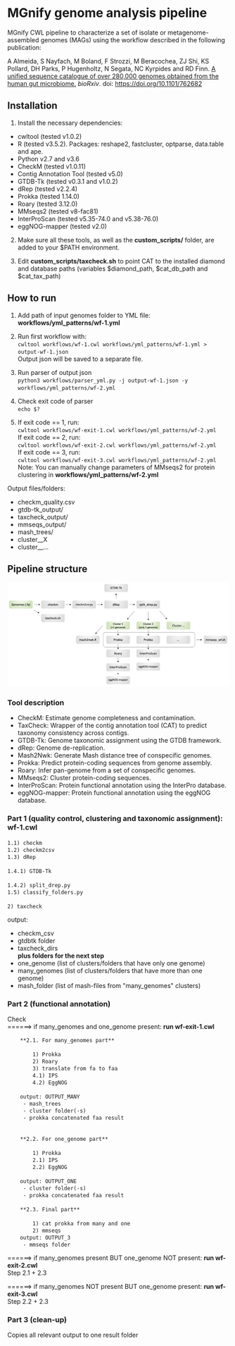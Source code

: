 # MGnify genome analysis pipeline

MGnify CWL pipeline to characterize a set of isolate or metagenome-assembled genomes (MAGs) using the workflow described in the following publication: 

A Almeida, S Nayfach, M Boland, F Strozzi, M Beracochea, ZJ Shi, KS Pollard, DH Parks, P Hugenholtz, N Segata, NC Kyrpides and RD Finn. [A unified sequence catalogue of over 280,000 genomes obtained from the human gut microbiome.](https://www.biorxiv.org/content/10.1101/762682v1) <i>bioRxiv</i>. doi: https://doi.org/10.1101/762682

## Installation

1. Install the necessary dependencies:
- cwltool (tested v1.0.2)
- R (tested v3.5.2). Packages: reshape2, fastcluster, optparse, data.table and ape.
- Python v2.7 and v3.6
- CheckM (tested v1.0.11)
- Contig Annotation Tool (tested v5.0)
- GTDB-Tk (tested v0.3.1 and v1.0.2)
- dRep (tested v2.2.4)
- Prokka (tested 1.14.0)
- Roary (tested 3.12.0)
- MMseqs2 (tested v8-fac81)
- InterProScan (tested v5.35-74.0 and v5.38-76.0)
- eggNOG-mapper (tested v2.0)

2. Make sure all these tools, as well as the <b>custom_scripts/</b> folder, are added to your $PATH environment.

3. Edit <b>custom_scripts/taxcheck.sh</b> to point CAT to the installed diamond and database paths (variables $diamond_path, $cat_db_path and $cat_tax_path)

## How to run

1. Add path of input genomes folder to YML file: <b>workflows/yml_patterns/wf-1.yml</b>

2. Run first workflow with: \
`cwltool workflows/wf-1.cwl workflows/yml_patterns/wf-1.yml > output-wf-1.json` \
Output json will be saved to a separate file.

3. Run parser of output json \
`python3 workflows/parser_yml.py -j output-wf-1.json -y workflows/yml_patterns/wf-2.yml`

4. Check exit code of parser \
`echo $?`

5. If exit code == 1, run: \
`cwltool workflows/wf-exit-1.cwl workflows/yml_patterns/wf-2.yml` \
If exit code == 2, run: \
`cwltool workflows/wf-exit-2.cwl workflows/yml_patterns/wf-2.yml` \
If exit code == 3, run: \
`cwltool workflows/wf-exit-3.cwl workflows/yml_patterns/wf-2.yml` \
Note: You can manually change parameters of MMseqs2 for protein clustering in <b>workflows/yml_patterns/wf-2.yml</b>

Output files/folders:
- checkm_quality.csv
- gtdb-tk_output/
- taxcheck_output/
- mmseqs_output/
- mash_trees/
- cluster__X
- cluster__...

## Pipeline structure

![Pipeline overview](pipeline_overview.png)

### Tool description
- CheckM: Estimate genome completeness and contamination.
- TaxCheck: Wrapper of the contig annotation tool (CAT) to predict taxonomy consistency across contigs.
- GTDB-Tk: Genome taxonomic assignment using the GTDB framework.
- dRep: Genome de-replication.
- Mash2Nwk: Generate Mash distance tree of conspecific genomes.
- Prokka: Predict protein-coding sequences from genome assembly.
- Roary: Infer pan-genome from a set of conspecific genomes.
- MMseqs2: Cluster protein-coding sequences.
- InterProScan: Protein functional annotation using the InterPro database.
- eggNOG-mapper: Protein functional annotation using the eggNOG database.

### Part 1 (quality control, clustering and taxonomic assignment): **wf-1.cwl**

    1.1) checkm 
    1.2) checkm2csv 
    1.3) dRep 

    1.4.1) GTDB-Tk

    1.4.2) split_drep.py
    1.5) classify_folders.py

    2) taxcheck

output: 
 - checkm_csv
 - gtdbtk folder
 - taxcheck_dirs \
**plus folders for the next step**
 - one_genome (list of clusters/folders that have only one genome)
 - many_genomes (list of clusters/folders that have more than one genome)
 - mash_folder (list of mash-files from "many_genomes" clusters)

### Part 2 (functional annotation)
Check \
======> if many_genomes and one_genome present: **run wf-exit-1.cwl**

        **2.1. For many_genomes part**
            
            1) Prokka
            2) Roary
            3) translate from fa to faa
            4.1) IPS
            4.2) EggNOG
            
        output: OUTPUT_MANY
         - mash_trees
         - cluster folder(-s)
         - prokka concatenated faa result
         
         
        **2.2. For one_genome part** 
        
            1) Prokka
            2.1) IPS
            2.2) EggNOG
            
        output: OUTPUT_ONE
         - cluster folder(-s)
         - prokka concatenated faa result

        **2.3. Final part**   
        
            1) cat prokka from many and one
            2) mmseqs 
        output: OUTPUT_3
         - mmseqs folder
    
======> if many_genomes present BUT one_genome NOT present: **run wf-exit-2.cwl**    
Step 2.1 + 2.3

======> if many_genomes NOT present BUT one_genome present: **run wf-exit-3.cwl**    
Step 2.2 + 2.3

### Part 3 (clean-up)
Copies all relevant output to one result folder
